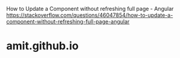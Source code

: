 How to Update a Component without refreshing full page - Angular
https://stackoverflow.com/questions/46047854/how-to-update-a-component-without-refreshing-full-page-angular
# amit.github.io

